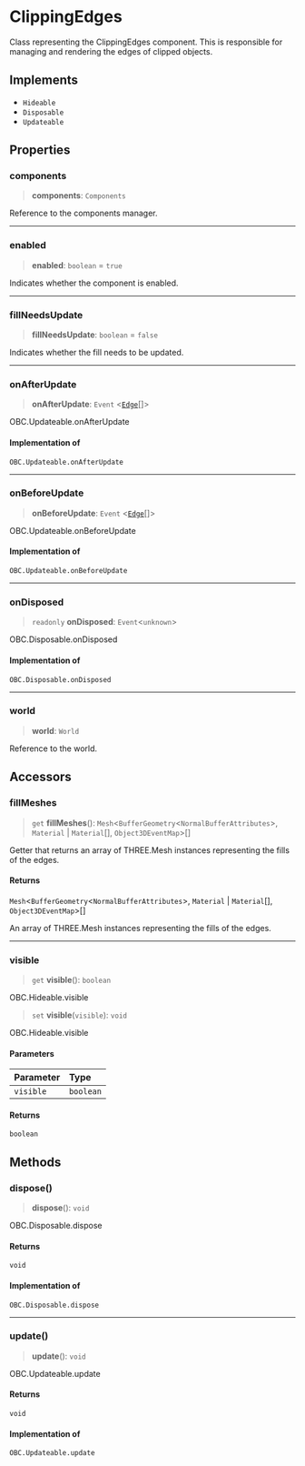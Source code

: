 # ClippingEdges

Class representing the ClippingEdges component. This is responsible for managing and rendering the edges of clipped objects.

## Implements

- `Hideable`
- `Disposable`
- `Updateable`

## Properties

### components

> **components**: `Components`

Reference to the components manager.

***

### enabled

> **enabled**: `boolean` = `true`

Indicates whether the component is enabled.

***

### fillNeedsUpdate

> **fillNeedsUpdate**: `boolean` = `false`

Indicates whether the fill needs to be updated.

***

### onAfterUpdate

> **onAfterUpdate**: `Event` \<[`Edge`](../interfaces/Edge.md)[]\>

OBC.Updateable.onAfterUpdate

#### Implementation of

`OBC.Updateable.onAfterUpdate`

***

### onBeforeUpdate

> **onBeforeUpdate**: `Event` \<[`Edge`](../interfaces/Edge.md)[]\>

OBC.Updateable.onBeforeUpdate

#### Implementation of

`OBC.Updateable.onBeforeUpdate`

***

### onDisposed

> `readonly` **onDisposed**: `Event`\<`unknown`\>

OBC.Disposable.onDisposed

#### Implementation of

`OBC.Disposable.onDisposed`

***

### world

> **world**: `World`

Reference to the world.

## Accessors

### fillMeshes

> `get` **fillMeshes**(): `Mesh`\<`BufferGeometry`\<`NormalBufferAttributes`\>, `Material` \| `Material`[], `Object3DEventMap`\>[]

Getter that returns an array of THREE.Mesh instances representing the fills of the edges.

#### Returns

`Mesh`\<`BufferGeometry`\<`NormalBufferAttributes`\>, `Material` \| `Material`[], `Object3DEventMap`\>[]

An array of THREE.Mesh instances representing the fills of the edges.

***

### visible

> `get` **visible**(): `boolean`

OBC.Hideable.visible

> `set` **visible**(`visible`): `void`

OBC.Hideable.visible

#### Parameters

| Parameter | Type |
| :------ | :------ |
| `visible` | `boolean` |

#### Returns

`boolean`

## Methods

### dispose()

> **dispose**(): `void`

OBC.Disposable.dispose

#### Returns

`void`

#### Implementation of

`OBC.Disposable.dispose`

***

### update()

> **update**(): `void`

OBC.Updateable.update

#### Returns

`void`

#### Implementation of

`OBC.Updateable.update`
